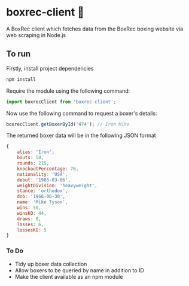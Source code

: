 # boxrec-client 🥊
A BoxRec client which fetches data from the BoxRec boxing website via web scraping in Node.js

## To run

Firstly, install project dependencies

```javascript
npm install
```

Require the module using the following command:

```javascript
import boxrecClient from 'boxrec-client';
```

Now use the following command to request a boxer's details:

```javascript
boxrecClient.getBoxerById('474'); // Iron Mike
```

The returned boxer data will be in the following JSON format

```javascript
{
    alias: 'Iron',
    bouts: 58,
    rounds: 215,
    knockoutPercentage: 76,
    nationality: 'USA',
    debut: '1985-03-06',
    weightDivision: 'heavyweight',
    stance: 'orthodox',
    dob: '1966-06-30',
    name: 'Mike Tyson',
    wins: 50,
    winsKO: 44,
    draws: 0,
    losses: 6,
    lossesKO: 5
}
```

### To Do

* Tidy up boxer data collection
* Allow boxers to be queried by name in addition to ID
* Make the client available as an npm module


